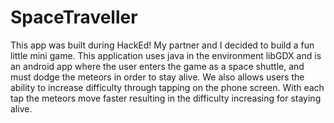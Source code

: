 # SpaceTraveller
This app was built during HackEd! My partner and I decided to build a fun little mini game.
This application uses java in the environment libGDX and is an android app where the user enters the game as a space shuttle, and must dodge the meteors in order to stay alive. We also allows users the ability to increase difficulty through tapping on the phone screen. With each tap the meteors move faster resulting in the difficulty increasing for staying alive.
